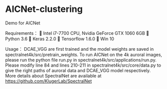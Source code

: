 # AICNet-clustering
Demo for AICNet


Requirements：
	Intel i7-7700 CPU, Nvidia GeForce GTX 1060 6GB
	Python 3.6
	Keras 2.2.0
	Tensorflow 1.6.0
	Win 10

Usage：
DCAE_VGG are first trained and the model weights are saved in spectralnet4k/src/pretrain_weights. To run AICNet on the 4k auroral images, please run the python file run.py in spectralnet4k/src/applications/run.py. Please modify line 84 and lines 210-211 in spectralnet4k/src/core/data.py to give the right paths of auroral data and DCAE_VGG model respectively.
More details about SpectralNet are available at https://github.com/KlugerLab/SpectralNet

